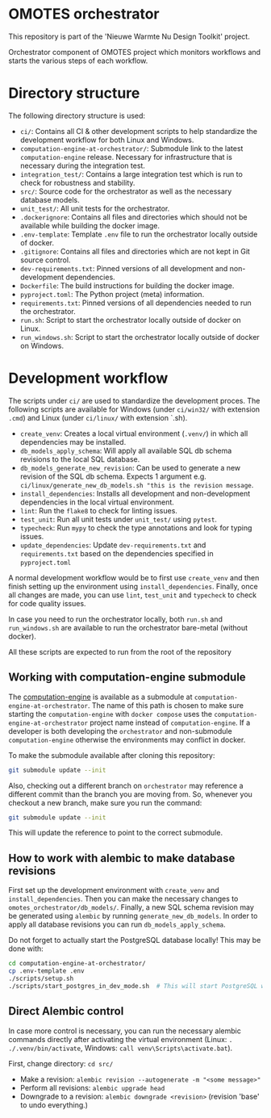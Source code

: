 # OMOTES orchestrator

This repository is part of the 'Nieuwe Warmte Nu Design Toolkit' project. 

Orchestrator component of OMOTES project which monitors workflows and starts the various steps of
each workflow.

# Directory structure
The following directory structure is used:

- `ci/`: Contains all CI & other development scripts to help standardize the development workflow
    for both Linux and Windows.
- `computation-engine-at-orchestrator/`: Submodule link to the latest `computation-engine` release.
    Necessary for infrastructure that is necessary during the integration test.
- `integration_test/`: Contains a large integration test which is run to check for robustness and
    stability.
- `src/`: Source code for the orchestrator as well as the necessary database models.
- `unit_test/`: All unit tests for the orchestrator.
- `.dockerignore`: Contains all files and directories which should not be available while building 
    the docker image.
- `.env-template`: Template `.env` file to run the orchestrator locally outside of docker.
- `.gitignore`: Contains all files and directories which are not kept in Git source control.
- `dev-requirements.txt`: Pinned versions of all development and non-development dependencies.
- `Dockerfile`: The build instructions for building the docker image.
- `pyproject.toml`: The Python project (meta) information.
- `requirements.txt`: Pinned versions of all dependencies needed to run the orchestrator.
- `run.sh`: Script to start the orchestrator locally outside of docker on Linux.
- `run_windows.sh`: Script to start the orchestrator locally outside of docker on Windows.

# Development workflow
The scripts under `ci/` are used to standardize the development proces. The following scripts are
available for Windows (under `ci/win32/` with extension `.cmd`) and Linux (under `ci/linux/` with
extension `.sh).

- `create_venv`: Creates a local virtual environment (`.venv/`) in which all dependencies may be
  installed.
- `db_models_apply_schema`: Will apply all available SQL db schema revisions to the local SQL
  database.
- `db_models_generate_new_revision`: Can be used to generate a new revision of the SQL db schema.
  Expects 1 argument e.g. `ci/linux/generate_new_db_models.sh "this is the revision message`.
- `install_dependencies`: Installs all development and non-development dependencies in the local
  virtual environment.
- `lint`: Run the `flake8` to check for linting issues.
- `test_unit`: Run all unit tests under `unit_test/` using `pytest`.
- `typecheck`: Run `mypy` to check the type annotations and look for typing issues.
- `update_dependencies`: Update `dev-requirements.txt` and `requirements.txt` based on the
  dependencies specified in `pyproject.toml`

A normal development workflow would be to first use `create_venv` and then finish setting up the
environment using `install_dependencies`. Finally, once all changes are made, you can use `lint`,
`test_unit` and `typecheck` to check for code quality issues.

In case you need to run the orchestrator locally, both `run.sh` and `run_windows.sh` are available
to run the orchestrator bare-metal (without docker).

All these scripts are expected to run from the root of the repository

## Working with computation-engine submodule
The [computation-engine](https://github.com/Project-OMOTES/computation-engine/) is available
as a submodule at `computation-engine-at-orchestrator`. The name of this path is chosen
to make sure starting the `computation-engine` with `docker compose` uses the
`computation-engine-at-orchestrator` project name instead of `computation-engine`. If a developer
is both developing the `orchestrator` and non-submodule `computation-engine` otherwise the 
environments may conflict in docker.

To make the submodule available after cloning this repository:
```bash
git submodule update --init
```

Also, checking out a different branch on `orchestrator` may reference a different commit than
the branch you are moving from. So, whenever you checkout a new branch, make sure you run
the command:
```bash
git submodule update --init
```

This will update the reference to point to the correct submodule.

## How to work with alembic to make database revisions
First set up the development environment with `create_venv` and `install_dependencies`. Then you
can make the necessary changes to `omotes_orchestrator/db_models/`. Finally, a new SQL schema
revision may be generated using `alembic` by running `generate_new_db_models`. In order to apply
all database revisions you can run `db_models_apply_schema`.

Do not forget to actually start the PostgreSQL database locally!
This may be done with:
```bash
cd computation-engine-at-orchestrator/
cp .env-template .env
./scripts/setup.sh
./scripts/start_postgres_in_dev_mode.sh  # This will start PostgreSQL with port 5432 opened on localhost 
```

## Direct Alembic control
In case more control is necessary, you can run the necessary alembic commands directly after
activating the virtual environment (Linux: `. ./.venv/bin/activate`, 
Windows: `call venv\Scripts\activate.bat`).

First, change directory: `cd src/`

- Make a revision: `alembic revision --autogenerate -m "<some message>"`
- Perform all revisions: `alembic upgrade head`
- Downgrade to a revision: `alembic downgrade <revision>` (revision 'base' to 
  undo everything.)
